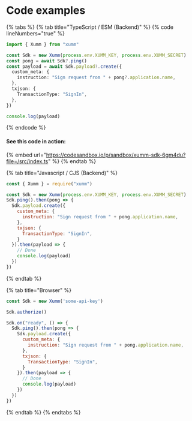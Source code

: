 # Code examples

{% tabs %}
{% tab title="TypeScript / ESM (Backend)" %}
{% code lineNumbers="true" %}
```typescript
import { Xumm } from "xumm"

const Sdk = new Xumm(process.env.XUMM_KEY, process.env.XUMM_SECRET)
const pong = await Sdk?.ping()
const payload = await Sdk.payload?.create({
  custom_meta: {
    instruction: "Sign request from " + pong?.application.name,
  },
  txjson: {
    TransactionType: "SignIn",
  },
})

console.log(payload)
```
{% endcode %}

####

#### See this code in action:

{% embed url="https://codesandbox.io/p/sandbox/xumm-sdk-6gm4du?file=/src/index.ts" %}
{% endtab %}

{% tab title="Javascript / CJS (Backend)" %}
```javascript
const { Xumm } = require("xumm")

const Sdk = new Xumm(process.env.XUMM_KEY, process.env.XUMM_SECRET)
Sdk.ping().then(pong => {
  Sdk.payload.create({
    custom_meta: {
      instruction: "Sign request from " + pong.application.name,
    },
    txjson: {
      TransactionType: "SignIn",
    }
  }).then(payload => {
    // Done
    console.log(payload)
  })
})
```
{% endtab %}

{% tab title="Browser" %}
```javascript
const Sdk = new Xumm('some-api-key')

Sdk.authorize()

Sdk.on("ready", () => {
  Sdk.ping().then(pong => {
    Sdk.payload.create({
      custom_meta: {
        instruction: "Sign request from " + pong.application.name,
      },
      txjson: {
        TransactionType: "SignIn",
      }
    }).then(payload => {
      // Done
      console.log(payload)
    })
  })
})
```
{% endtab %}
{% endtabs %}
